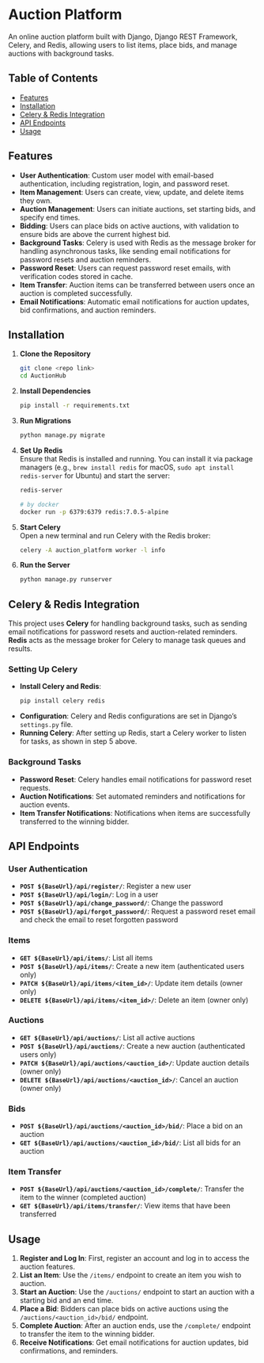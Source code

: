 # Auction Platform

An online auction platform built with Django, Django REST Framework, Celery, and Redis, allowing users to list items, place bids, and manage auctions with background tasks.

## Table of Contents

- [Features](#features)
- [Installation](#installation)
- [Celery & Redis Integration](#celery--redis-integration)
- [API Endpoints](#api-endpoints)
- [Usage](#usage)

## Features

- **User Authentication**: Custom user model with email-based authentication, including registration, login, and password reset.
- **Item Management**: Users can create, view, update, and delete items they own.
- **Auction Management**: Users can initiate auctions, set starting bids, and specify end times.
- **Bidding**: Users can place bids on active auctions, with validation to ensure bids are above the current highest bid.
- **Background Tasks**: Celery is used with Redis as the message broker for handling asynchronous tasks, like sending email notifications for password resets and auction reminders.
- **Password Reset**: Users can request password reset emails, with verification codes stored in cache.
- **Item Transfer**: Auction items can be transferred between users once an auction is completed successfully.
- **Email Notifications**: Automatic email notifications for auction updates, bid confirmations, and auction reminders.

## Installation

1. **Clone the Repository**
    ```bash
    git clone <repo link>
    cd AuctionHub
    ```

2. **Install Dependencies**
    ```bash
    pip install -r requirements.txt
    ```

3. **Run Migrations**
    ```bash
    python manage.py migrate
    ```

4. **Set Up Redis**  
   Ensure that Redis is installed and running. You can install it via package managers (e.g., `brew install redis` for macOS, `sudo apt install redis-server` for Ubuntu) and start the server:
    ```bash
    redis-server

    # by docker
    docker run -p 6379:6379 redis:7.0.5-alpine
    ```

5. **Start Celery**  
   Open a new terminal and run Celery with the Redis broker:
    ```bash
    celery -A auction_platform worker -l info
    ```

6. **Run the Server**
    ```bash
    python manage.py runserver
    ```

## Celery & Redis Integration

This project uses **Celery** for handling background tasks, such as sending email notifications for password resets and auction-related reminders. **Redis** acts as the message broker for Celery to manage task queues and results.

### Setting Up Celery
- **Install Celery and Redis**:
    ```bash
    pip install celery redis
    ```
- **Configuration**: Celery and Redis configurations are set in Django’s `settings.py` file. 
- **Running Celery**: After setting up Redis, start a Celery worker to listen for tasks, as shown in step 5 above.

### Background Tasks
- **Password Reset**: Celery handles email notifications for password reset requests.
- **Auction Notifications**: Set automated reminders and notifications for auction events.
- **Item Transfer Notifications**: Notifications when items are successfully transferred to the winning bidder.

## API Endpoints

### User Authentication
- **`POST ${BaseUrl}/api/register/`**: Register a new user
- **`POST ${BaseUrl}/api/login/`**: Log in a user
- **`POST ${BaseUrl}/api/change_password/`**: Change the password
- **`POST ${BaseUrl}/api/forgot_password/`**: Request a password reset email and check the email to reset forgotten password

### Items
- **`GET ${BaseUrl}/api/items/`**: List all items
- **`POST ${BaseUrl}/api/items/`**: Create a new item (authenticated users only)
- **`PATCH ${BaseUrl}/api/items/<item_id>/`**: Update item details (owner only)
- **`DELETE ${BaseUrl}/api/items/<item_id>/`**: Delete an item (owner only)

### Auctions
- **`GET ${BaseUrl}/api/auctions/`**: List all active auctions
- **`POST ${BaseUrl}/api/auctions/`**: Create a new auction (authenticated users only)
- **`PATCH ${BaseUrl}/api/auctions/<auction_id>/`**: Update auction details (owner only)
- **`DELETE ${BaseUrl}/api/auctions/<auction_id>/`**: Cancel an auction (owner only)

### Bids
- **`POST ${BaseUrl}/api/auctions/<auction_id>/bid/`**: Place a bid on an auction
- **`GET ${BaseUrl}/api/auctions/<auction_id>/bid/`**: List all bids for an auction

### Item Transfer
- **`POST ${BaseUrl}/api/auctions/<auction_id>/complete/`**: Transfer the item to the winner (completed auction)
- **`GET ${BaseUrl}/api/items/transfer/`**: View items that have been transferred

## Usage

1. **Register and Log In**: First, register an account and log in to access the auction features.
2. **List an Item**: Use the `/items/` endpoint to create an item you wish to auction.
3. **Start an Auction**: Use the `/auctions/` endpoint to start an auction with a starting bid and an end time.
4. **Place a Bid**: Bidders can place bids on active auctions using the `/auctions/<auction_id>/bid/` endpoint.
5. **Complete Auction**: After an auction ends, use the `/complete/` endpoint to transfer the item to the winning bidder.
6. **Receive Notifications**: Get email notifications for auction updates, bid confirmations, and reminders.
